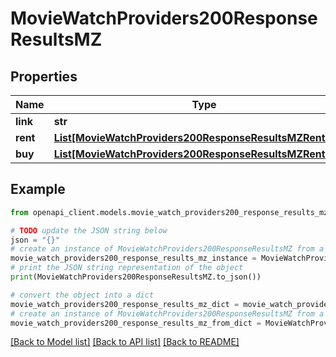 # MovieWatchProviders200ResponseResultsMZ


## Properties

Name | Type | Description | Notes
------------ | ------------- | ------------- | -------------
**link** | **str** |  | [optional] 
**rent** | [**List[MovieWatchProviders200ResponseResultsMZRentInner]**](MovieWatchProviders200ResponseResultsMZRentInner.md) |  | [optional] 
**buy** | [**List[MovieWatchProviders200ResponseResultsMZRentInner]**](MovieWatchProviders200ResponseResultsMZRentInner.md) |  | [optional] 

## Example

```python
from openapi_client.models.movie_watch_providers200_response_results_mz import MovieWatchProviders200ResponseResultsMZ

# TODO update the JSON string below
json = "{}"
# create an instance of MovieWatchProviders200ResponseResultsMZ from a JSON string
movie_watch_providers200_response_results_mz_instance = MovieWatchProviders200ResponseResultsMZ.from_json(json)
# print the JSON string representation of the object
print(MovieWatchProviders200ResponseResultsMZ.to_json())

# convert the object into a dict
movie_watch_providers200_response_results_mz_dict = movie_watch_providers200_response_results_mz_instance.to_dict()
# create an instance of MovieWatchProviders200ResponseResultsMZ from a dict
movie_watch_providers200_response_results_mz_from_dict = MovieWatchProviders200ResponseResultsMZ.from_dict(movie_watch_providers200_response_results_mz_dict)
```
[[Back to Model list]](../README.md#documentation-for-models) [[Back to API list]](../README.md#documentation-for-api-endpoints) [[Back to README]](../README.md)


